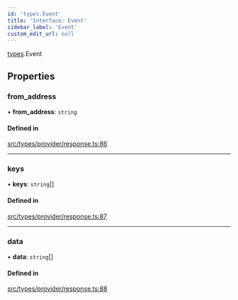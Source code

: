 ```yaml
---
id: 'types.Event'
title: 'Interface: Event'
sidebar_label: 'Event'
custom_edit_url: null
---
```


[types](../namespaces/types.md).Event

## Properties

### from_address

• **from_address**: `string`

#### Defined in

[src/types/provider/response.ts:86](https://github.com/starknet-io/starknet.js/blob/v5.14.1/src/types/provider/response.ts#L86)

---

### keys

• **keys**: `string`[]

#### Defined in

[src/types/provider/response.ts:87](https://github.com/starknet-io/starknet.js/blob/v5.14.1/src/types/provider/response.ts#L87)

---

### data

• **data**: `string`[]

#### Defined in

[src/types/provider/response.ts:88](https://github.com/starknet-io/starknet.js/blob/v5.14.1/src/types/provider/response.ts#L88)
